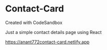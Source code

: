 # Contact-Card
Created with CodeSandbox

Just a simple contact details page using React


https://anant772contact-card.netlify.app

